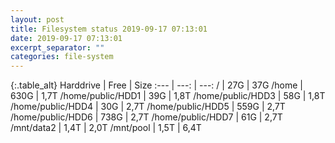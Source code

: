 ```yaml
---
layout: post
title: Filesystem status 2019-09-17 07:13:01
date: 2019-09-17 07:13:01
excerpt_separator: ""
categories: file-system
---
```

{:.table_alt}
Harddrive | Free | Size
:--- | ---: | ---:
/ | 27G | 37G
/home | 630G | 1,7T
/home/public/HDD1 | 39G | 1,8T
/home/public/HDD3 | 58G | 1,8T
/home/public/HDD4 | 30G | 2,7T
/home/public/HDD5 | 559G | 2,7T
/home/public/HDD6 | 738G | 2,7T
/home/public/HDD7 | 61G | 2,7T
/mnt/data2 | 1,4T | 2,0T
/mnt/pool | 1,5T | 6,4T
